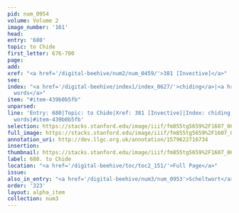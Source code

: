 ```yaml
---
pid: num_0954
volume: Volume 2
image_number: '161'
head: 
entry: '680'
topic: to Chide
first_letter: 676-700
page: 
add: 
xref: "<a href='/digital-beehive/num2/num_0459/'>381 [Invective]</a>"
see: 
index: "<a href='/digital-beehive/index1/index_0627/'>chiding</a>|<a href='/digital-beehive/index4/index_3552/'>scolding
  words</a>"
item: "#item-439b0b5fb"
unparsed: 
line: 'Entry: 680|Topic: to Chide|Xref: 381 [Invective]|Index: chiding|Index: scolding
  words|#item-439b0b5fb'
selection: https://stacks.stanford.edu/image/iiif/fm855tg5659%2F1607_0628/403,4520,2848,454/full/0/default.jpg
full_image: https://stacks.stanford.edu/image/iiif/fm855tg5659%2F1607_0628/full/full/0/default.jpg
annotation_uri: http://dev.llgc.org.uk/annotation/1579622716734
insertion: 
thumbnail: https://stacks.stanford.edu/image/iiif/fm855tg5659%2F1607_0628/403,4520,600,180/250,/0/default.jpg
label: 680. to Chide
location: "<a href='/digital-beehive/toc/toc2_151/'>Full Page</a>"
issue: 
also_in_entry: "<a href='/digital-beehive/num3/num_0953'>Scheltwort</a>"
order: '323'
layout: alpha_item
collection: num3
---
```

